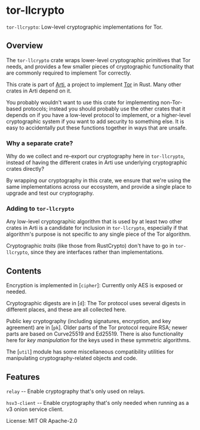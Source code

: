 # tor-llcrypto

`tor-llcrypto`: Low-level cryptographic implementations for Tor.

## Overview

The `tor-llcrypto` crate wraps lower-level cryptographic
primitives that Tor needs, and provides a few smaller pieces of
cryptographic functionality that are commonly required to
implement Tor correctly.

This crate is part of
[Arti](https://gitlab.torproject.org/tpo/core/arti/), a project to
implement [Tor](https://www.torproject.org/) in Rust.
Many other crates in Arti depend on it.

You probably wouldn't want to use this crate for implementing
non-Tor-based protocols; instead you should probably use the other
crates that it depends on if you have a low-level protocol to
implement, or a higher-level cryptographic system if you want to
add security to something else.  It is easy to accidentally put
these functions together in ways that are unsafe.

### Why a separate crate?

Why do we collect and re-export our cryptography here in
`tor-llcrypto`, instead of having the different crates in Arti use
underlying cryptographic crates directly?

By wrapping our cryptography in this crate, we ensure that we're
using the same implementations across our ecosystem, and provide
a single place to upgrade and test our cryptography.

### Adding to `tor-llcrypto`

Any low-level cryptographic algorithm that is used by at least two
other crates in Arti is a candidate for inclusion in
`tor-llcrypto`, especially if that algorithm's purpose is not
specific to any single piece of the Tor algorithm.

Cryptographic _traits_ (like those from RustCrypto) don't have to
go in `tor-llcrypto`, since they are interfaces rather than
implementations.

## Contents

Encryption is implemented in [`cipher`]: Currently only AES is
exposed or needed.

Cryptographic digests are in [`d`]: The Tor protocol uses several
digests in different places, and these are all collected here.

Public key cryptography (including signatures, encryption, and key
agreement) are in [`pk`].  Older parts of the Tor protocol require
RSA; newer parts are based on Curve25519 and Ed25519. There is
also functionality here for _key manipulation_ for the keys used
in these symmetric algorithms.

The [`util`] module has some miscellaneous compatibility utilities
for manipulating cryptography-related objects and code.

## Features

`relay` -- Enable cryptography that's only used on relays.

`hsv3-client` -- Enable cryptography that's only needed when running
as a v3 onion service client.

License: MIT OR Apache-2.0
